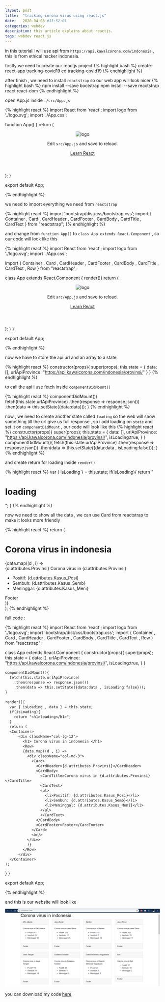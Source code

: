 ```yaml
---
layout: post
title:  "tracking corona virus using react.js"
date:   2020-04-03 #13:52:01
categories: webdev
description: this article explains about reactjs.
tags: webdev react.js
---
```


in this tutorial i will use api from `https://api.kawalcorona.com/indonesia` , this is
from ethical hacker indonesia.

firstly we need to create our reactjs project
{% highlight bash %}
create-react-app tracking-covid19
cd tracking-covid19
{% endhighlight %}

after finish , we need to install `reactstrap` so our web app will look nicer
{% highlight bash %}
npm install --save bootstrap
npm install --save reactstrap react react-dom
{% endhighlight %}

open App.js inside `./src/App.js`

{% highlight react %}
import React from 'react';
import logo from './logo.svg';
import './App.css';

function App() {
  return (
    <div className="App">
      <header className="App-header">
        <img src={logo} className="App-logo" alt="logo" />
        <p>
          Edit <code>src/App.js</code> and save to reload.
        </p>
        <a
          className="App-link"
          href="https://reactjs.org"
          target="_blank"
          rel="noopener noreferrer"
        >
          Learn React
        </a>
      </header>
    </div>
  );
}

export default App;

{% endhighlight %}

we need to import everything we need from `reactstrap`

{% highlight react %}
import 'bootstrap/dist/css/bootstrap.css';
import { Container ,
         Card ,
         CardHeader ,
         CardFooter ,
         CardBody ,
         CardTitle ,
         CardText
         } from "reactstrap";
{% endhighlight %}

and change from `function App()` to `class App extends React.Component` , so our code will
look like this

{% highlight react %}
import React from 'react';
import logo from './logo.svg';
import './App.css';

import { Container ,
         Card ,
         CardHeader ,
         CardFooter ,
         CardBody ,
         CardTitle ,
         CardText ,
         Row
         } from "reactstrap";

class App extends React.Component {
    render(){
      return (
      <div className="App">
        <header className="App-header">
          <img src={logo} className="App-logo" alt="logo" />
          <p>
            Edit <code>src/App.js</code> and save to reload.
          </p>
          <a
            className="App-link"
            href="https://reactjs.org"
            target="_blank"
            rel="noopener noreferrer"
          >
            Learn React
          </a>
        </header>
      </div>
    );
  }
}

export default App;

{% endhighlight %}

now we have to store the api url and an array to a state.

{% highlight react %}
constructor(props){
  super(props);
  this.state = {
    data: [],
    urlApiProvince: "https://api.kawalcorona.com/indonesia/provinsi/"
  }
}
{% endhighlight %}

to call the api i use fetch inside `componentDidMount()`

{% highlight react %}
componentDidMount(){
  fetch(this.state.urlApiProvince)
    .then(response => response.json())
    .then(data => this.setState({data:data}));
}
{% endhighlight %}

now , we need to create another state called `loading` so the web will show
something till the url give us full response , so i add loading on `state` and set it
on `componentDidMount` , our code  will look like this
{% highlight react %}
constructor(props){
  super(props);
  this.state = {
    data: [],
    urlApiProvince: "https://api.kawalcorona.com/indonesia/provinsi/",
    isLoading:true,
  }
}
componentDidMount(){
  fetch(this.state.urlApiProvince)
    .then(response => response.json())
    .then(data => this.setState({data:data , isLoading:false}));
}
{% endhighlight %}

and create return for loading inside `render()`

{% highlight react %}
var { isLoading } = this.state;
  if(isLoading){
    return "<h1>loading</h1>";
  }
{% endhighlight %}

now we need to show all the data , we can use Card from reactstrap to make it
looks more friendly

{% highlight react %}
return (
  <Container>
      <div className="col-lg-12">
        <h1> Corona virus in indonesia </h1>
        <Row>
        {data.map((d , i) =>
          <div className="col-md-3">
            <Card>
              <CardHeader>{d.attributes.Provinsi}</CardHeader>
              <CardBody>
                <CardTitle>Corona virus in {d.attributes.Provinsi} </CardTitle>
                <CardText>
                <ul>
                  <li>Positif: {d.attributes.Kasus_Posi}</li>
                  <li>Sembuh: {d.attributes.Kasus_Semb}</li>
                  <li>Meninggal: {d.attributes.Kasus_Meni}</li>
                </ul>
                </CardText>
              </CardBody>
              <CardFooter>Footer</CardFooter>
            </Card>
            <br/>
          </div>
          )}
        </Row>
      </div>
  </Container>
);
{% endhighlight %}

full code :

{% highlight react %}
import React from 'react';
import logo from './logo.svg';
import 'bootstrap/dist/css/bootstrap.css';
import { Container ,
         Card ,
         CardHeader ,
         CardFooter ,
         CardBody ,
         CardTitle ,
         CardText ,
         Row
         } from "reactstrap";

class App extends React.Component {
    constructor(props){
      super(props);
      this.state = {
        data: [],
        urlApiProvince: "https://api.kawalcorona.com/indonesia/provinsi/",
        isLoading:true,
      }
    }

    componentDidMount(){
      fetch(this.state.urlApiProvince)
        .then(response => response.json())
        .then(data => this.setState({data:data , isLoading:false}));
    }

    render(){
      var { isLoading , data } = this.state;
      if(isLoading){
        return "<h1>loading</h1>";
      }
      return (
      <Container>
          <div className="col-lg-12">
            <h1> Corona virus in indonesia </h1>
            <Row>
            {data.map((d , i) =>
              <div className="col-md-3">
                <Card>
                  <CardHeader>{d.attributes.Provinsi}</CardHeader>
                  <CardBody>
                    <CardTitle>Corona virus in {d.attributes.Provinsi} </CardTitle>
                    <CardText>
                    <ul>
                      <li>Positif: {d.attributes.Kasus_Posi}</li>
                      <li>Sembuh: {d.attributes.Kasus_Semb}</li>
                      <li>Meninggal: {d.attributes.Kasus_Meni}</li>
                    </ul>
                    </CardText>
                  </CardBody>
                  <CardFooter>Footer</CardFooter>
                </Card>
                <br/>
              </div>
              )}
            </Row>
          </div>
      </Container>
    );
  }
}

export default App;

{% endhighlight %}

and this is our website will look like

<img src="/images/2020-04-03-220939_1365x683_scrot.png" />

you can download my code [here](https://github.com/tripoloski1337/covid19-reactjs)
